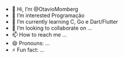 - 👋 Hi, I’m @OtavioMomberg
- 👀 I’m interested Programação
- 🌱 I’m currently learning C, Go e Dart/Flutter
- 💞️ I’m looking to collaborate on ...
- 📫 How to reach me ...
- 😄 Pronouns: ...
- ⚡ Fun fact: ...

<!---
OtavioMomberg/OtavioMomberg is a ✨ special ✨ repository because its `README.md` (this file) appears on your GitHub profile.
You can click the Preview link to take a look at your changes.
--->
